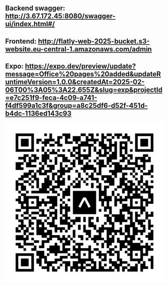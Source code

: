 Backend swagger: http://3.67.172.45:8080/swagger-ui/index.html#/
---
Frontend: http://flatly-web-2025-bucket.s3-website.eu-central-1.amazonaws.com/admin
---
Expo: https://expo.dev/preview/update?message=Office%20pages%20added&updateRuntimeVersion=1.0.0&createdAt=2025-02-06T00%3A05%3A22.655Z&slug=exp&projectId=e7c251f9-feca-4c09-a741-f4df599a1c3f&group=a8c25df6-d52f-451d-b4dc-1136ed143c93
---
![QR Code](eas-update.svg)

